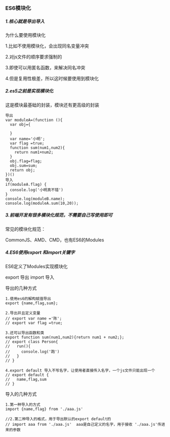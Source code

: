 ### ES6模块化

##### 1.核心就是导出导入

为什么要使用模块化

1.比如不使用模块化，会出现同名变量冲突

2.对js文件的顺序要求强制的

3.即使可以用匿名函数，来解决同名冲突

4.但是复用性极差，所以这时候要使用到模块化

##### 2.es5之前是实现模块化

这是模块最基础的封装，模块还有更高级的封装

```
导出
var moduleA=(function (){
  var obj={

  }
  var name='小明';
  var flag =true;
  function sum(num1,num2){
    return num1+num2;
  }
  obj.flag=flag;
  obj.sum=sum;
  return obj;
})()
导入
if(moduleA.flag) {
  console.log('小明真不错')
}
console.log(moduleB.name);
console.log(moduleA.sum(10,20));
```

##### 3.前端开发有很多模块化规范，不需要自己写使用即可

常见的模块化规范：

CommonJS、AMD、CMD，也有ES6的Modules

##### 4.ES6使用export 和import关键字

ES6定义了Modules实现模块化

export 导出 import 导入

导出的几种方式

```
1.使用es6的解构赋值导出
export {name,flag,sum};
```

```
2.导出并且定义变量
// export var name ='陈';
// export var flag =true;

```

```
3.还可以导出函数和类
export function sum(num1,num2){return num1 + num2;};
// export class Person{
//   run(){
//     console.log('跑')
//   }
// }

```

```
4.export default 导入不写名字，让使用者直接传入名字，一个js文件只能出现一个
// export default {
//   name,flag,sum
// }
```

导入的几种方式

```
1.第一种导入的方式
import {name,flag} from './aaa.js'
```

```
//2.第二种导入的格式，用于导出默认的export default的
// import aaa from './aaa.js'  aaa是自己定义的名字，用于接收 './aaa.js'传进来的参数
```

